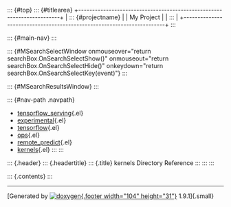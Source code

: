 ::: {#top}
::: {#titlearea}
+-----------------------------------------------------------------------+
| ::: {#projectname}                                                    |
| My Project                                                            |
| :::                                                                   |
+-----------------------------------------------------------------------+
:::

::: {#main-nav}
:::

::: {#MSearchSelectWindow onmouseover="return searchBox.OnSearchSelectShow()" onmouseout="return searchBox.OnSearchSelectHide()" onkeydown="return searchBox.OnSearchSelectKey(event)"}
:::

::: {#MSearchResultsWindow}
:::

::: {#nav-path .navpath}
-   [tensorflow\_serving](dir_bbc8937306723ff096d79d77f4a73363.html){.el}
-   [experimental](dir_f3a7702a88a35f439eefb104a4dcf36a.html){.el}
-   [tensorflow](dir_bd7602075eb888604dc304949f6ac883.html){.el}
-   [ops](dir_b76c9497d88760821fddd9a3e2873138.html){.el}
-   [remote\_predict](dir_736b8517fd0d65079ceb0428758bba10.html){.el}
-   [kernels](dir_7024a4e6070c565eef9bd1cc6d151481.html){.el}
:::
:::

::: {.header}
::: {.headertitle}
::: {.title}
kernels Directory Reference
:::
:::
:::

::: {.contents}
:::

------------------------------------------------------------------------

[Generated by [![doxygen](doxygen.svg){.footer width="104"
height="31"}](https://www.doxygen.org/index.html) 1.9.1]{.small}
